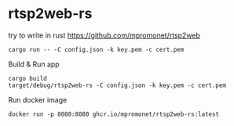 rtsp2web-rs
===

try to write in rust https://github.com/mpromonet/rtsp2web

```
cargo run -- -C config.json -k key.pem -c cert.pem
```

Build & Run app
```
cargo build
target/debug/rtsp2web-rs -C config.json -k key.pem -c cert.pem
```

Run docker image
```
docker run -p 8080:8080 ghcr.io/mpromonet/rtsp2web-rs:latest
```
